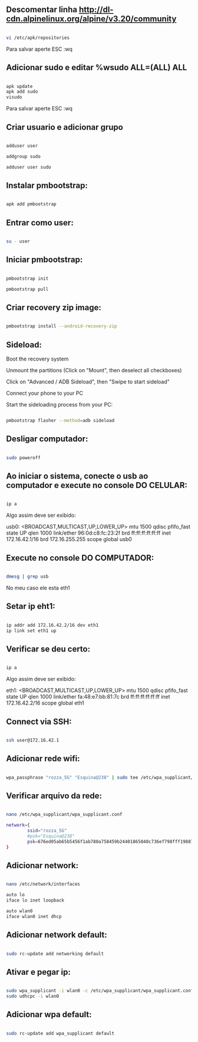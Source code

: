 
## Descomentar linha http://dl-cdn.alpinelinux.org/alpine/v3.20/community


```bash

vi /etc/apk/repositories

```

Para salvar aperte ESC :wq

## Adicionar sudo e editar %wsudo ALL=(ALL) ALL

```bash

apk update
apk add sudo
visudo

```

Para salvar aperte ESC :wq

## Criar usuario e adicionar grupo

```bash

adduser user

addgroup sudo

adduser user sudo

```

## Instalar pmbootstrap:

```bash

apk add pmbootstrap

```

## Entrar como user:

```bash

su - user

```

## Iniciar pmbootstrap:

```bash

pmbootstrap init

pmbootstrap pull

```

## Criar recovery zip image:

```bash

pmbootstrap install --android-recovery-zip

```

## Sideload:

Boot the recovery system

Unmount the partitions (Click on "Mount", then deselect all checkboxes)

Click on "Advanced / ADB Sideload", then "Swipe to start sideload"

Connect your phone to your PC

Start the sideloading process from your PC:

```bash

pmbootstrap flasher --method=adb sideload

```

## Desligar computador:

```bash

sudo poweroff

```


## Ao iniciar o sistema, conecte o usb ao computador e execute no console DO CELULAR:

```bash

ip a

```

Algo assim deve ser exibido:

usb0: <BROADCAST,MULTICAST,UP,LOWER_UP> mtu 1500 qdisc pfifo_fast state UP qlen 1000
    link/ether 96:0d:c8:fc:23:2f brd ff:ff:ff:ff:ff:ff
    inet 172.16.42.1/16 brd 172.16.255.255 scope global usb0

## Execute no console DO COMPUTADOR:

```bash

dmesg | grep usb

```

No meu caso ele esta eth1

## Setar ip eht1:

```bash

ip addr add 172.16.42.2/16 dev eth1
ip link set eth1 up

```

## Verificar se deu certo:

```bash

ip a

```

Algo assim deve ser exibido:

eth1: <BROADCAST,MULTICAST,UP,LOWER_UP> mtu 1500 qdisc pfifo_fast state UP qlen 1000
    link/ether fa:48:e7:bb:81:7c brd ff:ff:ff:ff:ff:ff
    inet 172.16.42.2/16 scope global eth1

## Connect via SSH:

```bash

ssh user@172.16.42.1

```

## Adicionar rede wifi:

```bash

wpa_passphrase "rozza_5G" "Esquina@238" | sudo tee /etc/wpa_supplicant/wpa_supplicant.conf 

```

## Verificar arquivo da rede:

```bash

nano /etc/wpa_supplicant/wpa_supplicant.conf

network={
        ssid="rozza_5G"
        #psk="Esquina@238"
        psk=676ed05ab65b5456f1ab780a758459b24401865040c736ef798fff1988710bae
}

```

## Adicionar network:

```bash

nano /etc/network/interfaces

auto lo
iface lo inet loopback

auto wlan0
iface wlan0 inet dhcp

```

## Adicionar network default:

```bash

sudo rc-update add networking default

```

## Ativar e pegar ip:

```bash

sudo wpa_supplicant -i wlan0 -c /etc/wpa_supplicant/wpa_supplicant.conf -D nl80211 -B
sudo udhcpc -i wlan0

```

## Adicionar wpa default:

```bash

sudo rc-update add wpa_supplicant default

```
